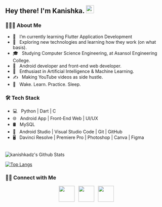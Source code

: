 <h2> Hey there! I'm Kanishka. <img src="https://github.com/souvikguria98/souvikguria98/blob/master/Hi.gif" width="25"></h2>

<h3> 👨🏻‍💻 About Me </h3>

- 🔭 &nbsp; I’m currently learning Flutter Application Development
- 🤔 &nbsp; Exploring new technologies and learning how they work (on what basis).
- 🎓 &nbsp; Studying Computer Science Engineering, at Asansol Engineering College.
- 💼 &nbsp; Android developer and front-end web developer.
- 🌱 &nbsp; Enthusiast in Artificial Intelligence & Machine Learning.
- ✍️ &nbsp; Making YouTube videos as side hustle.
- 🥱 &nbsp; Wake. Learn. Practice. Sleep. 

<h3>🛠 Tech Stack</h3>

- 💻 &nbsp; Python | Dart | C  
- 🌐 &nbsp; Android App | Front-End Web | UI/UX 
- 🛢 &nbsp; MySQL 
- 🔧 &nbsp; Android Studio | Visual Studio Code | Git | GitHub
- 🖥 &nbsp; Davinci Resolve | Premiere Pro | Photoshop | Canva | Figma 

<br>

<img align="center" src="https://github-readme-stats.vercel.app/api?username=kanishkadz&include_all_commits=true&count_private=true&show_icons=true&line_height=20&title_color=7A7ADB&icon_color=2234AE&text_color=D3D3D3&bg_color=0,000000,130F40" alt="kanishkadz's Github Stats">

</br>

[![Top Langs](https://github-readme-stats.vercel.app/api/top-langs/?username=kanishkadz&layout=compact&text_color=daf7dc&bg_color=151515)](https://github.com/kanishkadz/github-readme-stats)


<h3> 🤝🏻 Connect with Me </h3>

<p align="center">
&nbsp; <a href="https://twitter.com/kanishkaadz" target="_blank" rel="noopener noreferrer"><img src="https://img.icons8.com/plasticine/100/000000/twitter.png" width="50" /></a>  
&nbsp; <a href="https://www.instagram.com/kanishkaadz/" target="_blank" rel="noopener noreferrer"><img src="https://img.icons8.com/plasticine/100/000000/instagram-new.png" width="50" /></a>  
&nbsp; <a href="https://www.linkedin.com/in/kanishkadz/" target="_blank" rel="noopener noreferrer"><img src="https://img.icons8.com/plasticine/100/000000/linkedin.png" width="50" /></a>
